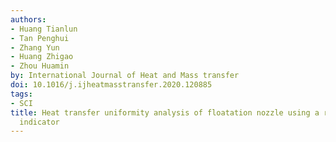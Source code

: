 ```yaml
---
authors:
- Huang Tianlun
- Tan Penghui
- Zhang Yun
- Huang Zhigao
- Zhou Huamin
by: International Journal of Heat and Mass transfer
doi: 10.1016/j.ijheatmasstransfer.2020.120885
tags:
- SCI
title: Heat transfer uniformity analysis of floatation nozzle using a revised uniformity
  indicator
---
```

